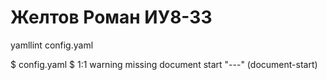 # Желтов Роман ИУ8-33

yamllint config.yaml

$ config.yaml
$  1:1       warning  missing document start "---"  (document-start)
